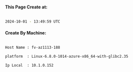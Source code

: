 
   
#### This Page Create at:

```bash

2024-10-01 - 13:49:59 UTC

```

#### Create By Machine:

```bash

Host Name : fv-az1113-188

platform  : Linux-6.8.0-1014-azure-x86_64-with-glibc2.35

Ip Local  : 10.1.0.152

```

